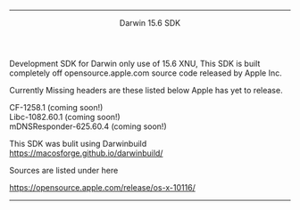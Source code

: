 *********************************************************************************

<header>Darwin 15.6 SDK</header>

<body> Development SDK for Darwin only use of 15.6 XNU, This SDK is built <br> 
completely off opensource.apple.com source code released by Apple Inc.

Currently Missing headers are these listed below Apple has yet to release.

CF-1258.1 (coming soon!)<br>
Libc-1082.60.1 (coming soon!)<br>
mDNSResponder-625.60.4 (coming soon!) 
<br>

This SDK was bulit using Darwinbuild https://macosforge.github.io/darwinbuild/

Sources are listed under here 

https://opensource.apple.com/release/os-x-10116/

</body>

*********************************************************************************